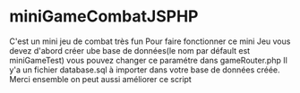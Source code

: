 # miniGameCombatJSPHP
C'est un mini jeu de combat très fun 
Pour faire fonctionner ce mini Jeu vous devez d'abord créer ube base de données(le nom par défault est miniGameTest) vous pouvez changer ce paramétre dans gameRouter.php
Il y'a un fichier database.sql à importer dans votre base de données créée.
Merci ensemble on peut aussi améliorer ce script
